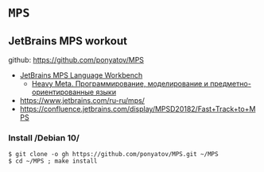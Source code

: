 #  `MPS`
## JetBrains MPS workout

github: https://github.com/ponyatov/MPS

* [JetBrains MPS Language Workbench](https://www.youtube.com/playlist?list=PLddc343N7Yqh-dtGbaSzG0o_lIBY4GO8y)
    * [Heavy Meta. Программирование, моделирование и предметно-ориентированные языки](https://www.youtube.com/watch?v=Opu8iKkS6lo)
* https://www.jetbrains.com/ru-ru/mps/
* https://confluence.jetbrains.com/display/MPSD20182/Fast+Track+to+MPS

### Install /Debian 10/

```
$ git clone -o gh https://github.com/ponyatov/MPS.git ~/MPS
$ cd ~/MPS ; make install
```
